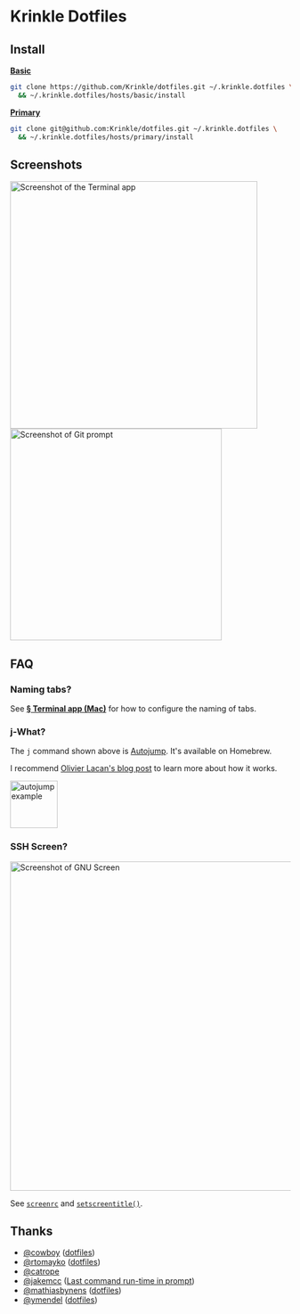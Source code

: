 # Krinkle Dotfiles

## Install

**[Basic](hosts/basic/#readme)**
```bash
git clone https://github.com/Krinkle/dotfiles.git ~/.krinkle.dotfiles \
  && ~/.krinkle.dotfiles/hosts/basic/install
```

**[Primary](hosts/primary/#readme)**
```bash
git clone git@github.com:Krinkle/dotfiles.git ~/.krinkle.dotfiles \
  && ~/.krinkle.dotfiles/hosts/primary/install
```

## Screenshots

<img height="444" alt="Screenshot of the Terminal app" src="https://user-images.githubusercontent.com/156867/53701021-b59e3300-3df0-11e9-8132-d0a85e9f80c9.png">
<img height="380" alt="Screenshot of Git prompt" src="https://i.imgur.com/AGJ9uz1.png">

## FAQ

### Naming tabs?

See [**§ Terminal app (Mac)**](hosts/primary#terminal-app) for how to configure the naming of tabs.

### j-What?

The `j` command shown above is [Autojump](https://github.com/wting/autojump). It's available on Homebrew.

I recommend [Olivier Lacan's blog post](https://olivierlacan.com/posts/cd-is-wasting-your-time/) to learn more about how it works.

<a href="https://twitter.com/TimoTijhof/status/980558438055858176"><img alt="autojump example" height="85" src="https://user-images.githubusercontent.com/156867/53701187-69ec8900-3df2-11e9-81fe-ca1676dac361.jpg"></a>

### SSH Screen?

<img width="591" alt="Screenshot of GNU Screen" src="https://user-images.githubusercontent.com/156867/54076468-dc061780-42a3-11e9-9f56-42b57299bbc4.png">


See [`screenrc`](https://github.com/Krinkle/dotfiles/blob/e4bf32b5188c71c0d728aae0f9d80622d3ccf049/hosts/wmf/screenrc) and [`setscreentitle()`](https://github.com/Krinkle/dotfiles/blob/master/hosts/wmf/bashrc#L112-L123).

## Thanks

* [@cowboy](https://github.com/cowboy) ([dotfiles](https://github.com/cowboy/dotfiles))
* [@rtomayko](https://github.com/rtomayko) ([dotfiles](https://github.com/rtomayko/dotfiles))
* [@catrope](https://github.com/catrope)
* [@jakemcc](https://github.com/jakemcc) ([Last command run-time in prompt](http://jakemccrary.com/blog/2015/05/03/put-the-last-commands-run-time-in-your-bash-prompt/))
* [@mathiasbynens](https://github.com/mathiasbynens) ([dotfiles](https://github.com/mathiasbynens/dotfiles/blob/ef819d5fcd/.osx))
* [@ymendel](https://github.com/ymendel) ([dotfiles](https://github.com/ymendel/dotfiles/tree/0ff3906a98/osx))
